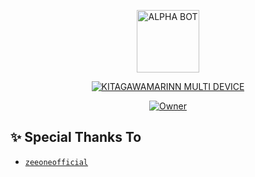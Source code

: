 <p align="center">
<img src="https://github.com/rakarmp/KitagawaBotz/blob/master/sakura.png" alt="ALPHA BOT" width="100"/>

</p>
<p align="center">
<a href="#"><img title="KITAGAWAMARINN MULTI DEVICE" src="https://img.shields.io/badge/KITAGAWAMARINN MULTI DEVICE-green?colorA=%23ff0000&colorB=%23017e40&style=for-the-badge"></a>
</p>
<p align="center">
<a href="https://github.com/rakarmp/KitagawaBotz"><img title="Owner" src="https://img.shields.io/badge/Recode-Rakarmp-red.svg?style=for-the-badge&logo=github"></a>
</p>
</div>

## :sparkles: Special Thanks To

- [`zeeoneofficial`](https://github.com/zeeoneofficial)

